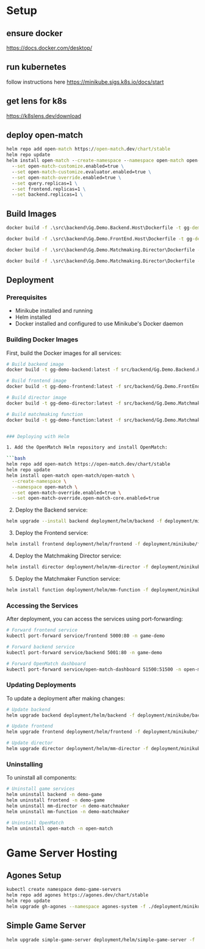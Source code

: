 
# Setup
## ensure docker 
https://docs.docker.com/desktop/

## run kubernetes
follow instructions here https://minikube.sigs.k8s.io/docs/start

## get lens for k8s
https://k8slens.dev/download

## deploy open-match
```cmd
helm repo add open-match https://open-match.dev/chart/stable
helm repo update
helm install open-match --create-namespace --namespace open-match open-match/open-match \
  --set open-match-customize.enabled=true \
  --set open-match-customize.evaluator.enabled=true \
  --set open-match-override.enabled=true \
  --set query.replicas=1 \
  --set frontend.replicas=1 \
  --set backend.replicas=1 \
```

## Build Images
```cmd
docker build -f .\src\backend\Gg.Demo.Backend.Host\Dockerfile -t gg-demo-backend:latest .; minikube image load gg-demo-backend:latest

docker build -f .\src\backend\Gg.Demo.FrontEnd.Host\Dockerfile -t gg-demo-frontend:latest .; minikube image load gg-demo-frontend:latest

docker build -f .\src\backend\Gg.Demo.Matchmaking.Director\Dockerfile -t gg-demo-mm-director:latest .; minikube image load gg-demo-mm-director:latest

docker build -f .\src\backend\Gg.Demo.Matchmaking.Director\Dockerfile -t gg-demo-mm-function:latest .; minikube image load gg-demo-mm-function:latest
```

## Deployment

### Prerequisites

- Minikube installed and running
- Helm installed
- Docker installed and configured to use Minikube's Docker daemon

### Building Docker Images

First, build the Docker images for all services:

```bash
# Build backend image
docker build -t gg-demo-backend:latest -f src/backend/Gg.Demo.Backend.Host/Dockerfile .; minikube image load gg-demo-backend:latest

# Build frontend image
docker build -t gg-demo-frontend:latest -f src/backend/Gg.Demo.FrontEnd.Host/Dockerfile .; minikube image load gg-demo-frontend:latest

# Build director image
docker build -t gg-demo-director:latest -f src/backend/Gg.Demo.Matchmaking.Director/Dockerfile .; minikube image load gg-demo-director:latest

# Build matchmaking function
docker build -t gg-demo-function:latest -f src/backend/Gg.Demo.Matchmaking.Function/Dockerfile .; minikube image load gg-demo-function:latest


### Deploying with Helm

1. Add the OpenMatch Helm repository and install OpenMatch:

```bash
helm repo add open-match https://open-match.dev/chart/stable
helm repo update
helm install open-match open-match/open-match \
  --create-namespace \
  --namespace open-match \
  --set open-match-override.enabled=true \
  --set open-match-override.open-match-core.enabled=true
```

2. Deploy the Backend service:

```bash
helm upgrade --install backend deployment/helm/backend -f deployment/minikube/backend-values.yaml --create-namespace --namespace demo-game
```

3. Deploy the Frontend service:

```bash
helm install frontend deployment/helm/frontend -f deployment/minikube/frontend-values.yaml --create-namespace --namespace demo-game
```

4. Deploy the Matchmaking Director service:

```bash
helm install director deployment/helm/mm-director -f deployment/minikube/mm-director-values.yaml --create-namespace --namespace demo-game
```

5. Deploy the Matchmaker Function service:

```bash
helm install function deployment/helm/mm-function -f deployment/minikube/mm-function-values.yaml --create-namespace --namespace demo-game
```



### Accessing the Services

After deployment, you can access the services using port-forwarding:

```bash
# Forward frontend service
kubectl port-forward service/frontend 5000:80 -n game-demo

# Forward backend service
kubectl port-forward service/backend 5001:80 -n game-demo

# Forward OpenMatch dashboard
kubectl port-forward service/open-match-dashboard 51500:51500 -n open-match
```

### Updating Deployments

To update a deployment after making changes:

```bash
# Update backend
helm upgrade backend deployment/helm/backend -f deployment/minikube/backend-values.yaml

# Update frontend
helm upgrade frontend deployment/helm/frontend -f deployment/minikube/frontend-values.yaml

# Update director
helm upgrade director deployment/helm/mm-director -f deployment/minikube/mm-director-values.yaml
```

### Uninstalling

To uninstall all components:

```bash
# Uninstall game services
helm uninstall backend -n demo-game
helm uninstall frontend -n demo-game
helm uninstall mm-director -n demo-matchmaker
helm uninstall mm-function -n demo-matchmaker

# Uninstall OpenMatch
helm uninstall open-match -n open-match
``` 

# Game Server Hosting
## Agones Setup
```bash
kubectl create namespace demo-game-servers
helm repo add agones https://agones.dev/chart/stable
helm repo update
helm upgrade gh-agones --namespace agones-system -f ./deployment/minikube/agones-values.yaml agones/agones --install --create-namespace
```

## Simple Game Server
```bash
helm upgrade simple-game-server deployment/helm/simple-game-server -f ./deployment/minikube/simple-game-server-values.yaml --namespace demo-game-servers --install
```